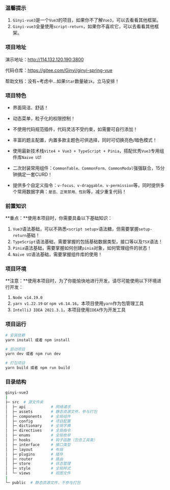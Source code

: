 ### 温馨提示

1. `Ginyi-vue3`是一个`Vue3`的项目，如果你不了解`Vue3`，可以去看看其他框架。
2. `Ginyi-vue3`全量使用`script-return`，如果你不喜欢它，可以去看看其他框架。



### 项目地址

演示地址：http://114.132.120.190:3800

代码仓库：https://gitee.com/Ginyi/ginyi-spring-vue

帮助文档：没有~考虑中...如果`Star`数量破`1k`，立马安排！



### 项目特色

- 界面简洁、舒适！

- 动态菜单，粒子化的权限控制！

- 不使用代码规范插件，代码灵活不受约束，如需要可自行添加！

- 丰富的题主配置，内置多款主题色可供选择，同时可切换亮色/暗色模式！

- 使用最新技术栈`Vite4 + Vue3 + TypeScript + Pinia`，搭配优秀`Vue3`专用组件库`Naive UI`!

- 二次封装常用组件：`CommonTable、CommonForm、CommonModal`强强联合，15分钟搞定一套CURD！

- 提供多个自定义指令：`v-focus、v-draggable、v-permission`等，同时提供多个常用数据字典：`是否、正常禁用、性别`等，减少重复代码！



### 前置知识

**重点：**使用本项目时，你需要具备以下基础知识：

1. `Vue3`语法基础，可以不熟悉`<script setup>`语法糖，但需要掌握`setup-return`基础！
2. `TypeScript`语法基础，需要掌握的包括基础数据类型，接口等以及`TSX`语法！
3. `Pinia`语法基础，需要掌握如何创建`pinia`对象，如何管理组件的状态！
4. `Naive UI`语法基础，需要掌握组件库的使用！



### 项目环境

**注意：**使用本项目时，为了你能愉快地进行开发，请尽可能使用以下环境进行开发：

1. `Node v14.19.0`
2. `yarn v1.22.19` or `npm v6.14.16`，本项目使用`yarn`作为包管理工具
3. `IntelliJ IDEA 2021.3.1`，本项目使用`IDEA`作为开发工具



### 项目运行

```bash
# 安装依赖
yarn install 或者 npm install

# 启动项目
yarn dev 或者 npm run dev

# 打包项目
yarn build 或者 npm run build
```



### 目录结构

```bash
ginyi-vue3 
|
├─ src  # 源文件夹
│  ├─ api           # 网络请求
│  ├─ assets        # 静态资源文件，参与打包
│  ├─ components    # 全局组件
│  ├─ config        # 项目配置
│  ├─ dictionary    # 全局字典
│  ├─ directives    # 全局指令
│  ├─ enums         # 全局枚举
│  ├─ hooks         # 钩子函数（包含工具类）
│  ├─ interface     # 接口类型
│  ├─ layout        # 布局
│  ├─ plugins       # 插件
│  ├─ router        # 路由
│  ├─ store         # 状态管理
│  ├─ style         # 全局样式
│  └─ views         # 视图文件
|
└─ public  # 静态资源文件，不参与打包
```

